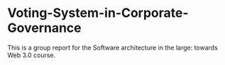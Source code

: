 # Voting-System-in-Corporate-Governance
This is a group report for the Software architecture in the large: towards Web 3.0 course.
